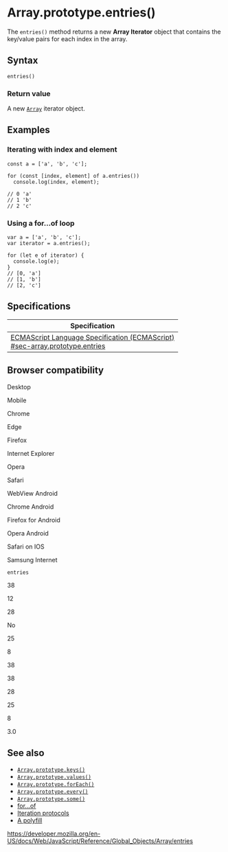 Array.prototype.entries()
=========================

The `entries()` method returns a new **Array Iterator** object that contains the key/value pairs for each index in the array.

Syntax
------

    entries()

### Return value

A new [`Array`](../array) iterator object.

Examples
--------

### Iterating with index and element

    const a = ['a', 'b', 'c'];

    for (const [index, element] of a.entries())
      console.log(index, element);

    // 0 'a'
    // 1 'b'
    // 2 'c'

### Using a for…of loop

    var a = ['a', 'b', 'c'];
    var iterator = a.entries();

    for (let e of iterator) {
      console.log(e);
    }
    // [0, 'a']
    // [1, 'b']
    // [2, 'c']

Specifications
--------------

<table><thead><tr class="header"><th>Specification</th></tr></thead><tbody><tr class="odd"><td><a href="https://tc39.es/ecma262/#sec-array.prototype.entries">ECMAScript Language Specification (ECMAScript)<br />
<span class="small">#sec-array.prototype.entries</span></a></td></tr></tbody></table>

Browser compatibility
---------------------

Desktop

Mobile

Chrome

Edge

Firefox

Internet Explorer

Opera

Safari

WebView Android

Chrome Android

Firefox for Android

Opera Android

Safari on IOS

Samsung Internet

`entries`

38

12

28

No

25

8

38

38

28

25

8

3.0

See also
--------

-   [`Array.prototype.keys()`](keys)
-   [`Array.prototype.values()`](values)
-   [`Array.prototype.forEach()`](foreach)
-   [`Array.prototype.every()`](every)
-   [`Array.prototype.some()`](some)
-   [for...of](../../statements/for...of)
-   [Iteration protocols](../../iteration_protocols)
-   [A polyfill](https://github.com/behnammodi/polyfill/blob/master/array.polyfill.js)

<a href="https://developer.mozilla.org/en-US/docs/Web/JavaScript/Reference/Global_Objects/Array/entries" class="_attribution-link">https://developer.mozilla.org/en-US/docs/Web/JavaScript/Reference/Global_Objects/Array/entries</a>
